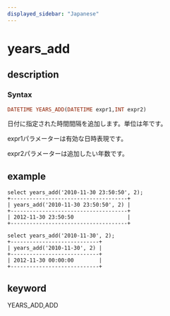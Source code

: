 ```yaml
---
displayed_sidebar: "Japanese"
---
```


# years_add

## description

### Syntax

```Haskell
DATETIME YEARS_ADD(DATETIME expr1,INT expr2)
```

日付に指定された時間間隔を追加します。単位は年です。

expr1パラメーターは有効な日時表現です。

expr2パラメーターは追加したい年数です。

## example

```Plain Text
select years_add('2010-11-30 23:50:50', 2);
+-------------------------------------+
| years_add('2010-11-30 23:50:50', 2) |
+-------------------------------------+
| 2012-11-30 23:50:50                 |
+-------------------------------------+

select years_add('2010-11-30', 2);
+----------------------------+
| years_add('2010-11-30', 2) |
+----------------------------+
| 2012-11-30 00:00:00        |
+----------------------------+
```

## keyword

YEARS_ADD,ADD